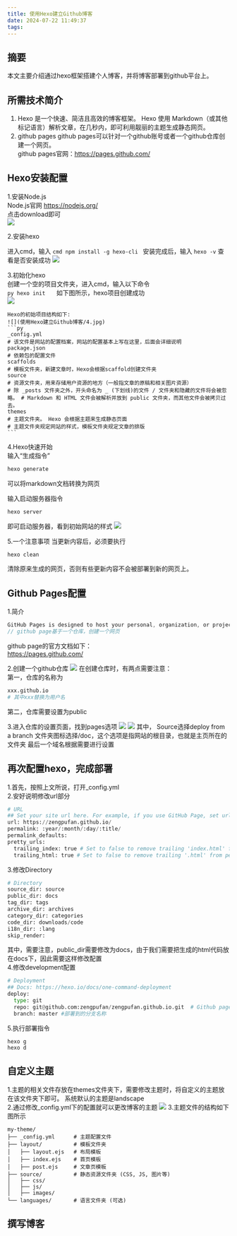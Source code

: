 ```yaml
---
title: 使用Hexo建立Github博客
date: 2024-07-22 11:49:37
tags:
---
```


## 摘要
本文主要介绍通过hexo框架搭建个人博客，并将博客部署到github平台上。
## 所需技术简介
1. Hexo 是一个快速、简洁且高效的博客框架。 Hexo 使用 Markdown（或其他标记语言）解析文章，在几秒内，即可利用靓丽的主题生成静态网页。
2. github pages
github pages可以针对一个github账号或者一个github仓库创建一个网页。  
github pages官网：https://pages.github.com/
## Hexo安装配置
1.安装Node.js  
Node.js官网 https://nodejs.org/  
点击download即可   
![](使用Hexo建立Github博客/1.jpg)

2.安装hexo  
   
   进入cmd，输入
    ```cmd
   npm install -g hexo-cli
    ```
    安装完成后，输入
    ```
    hexo -v
    ```
    查看是否安装成功
    ![](使用Hexo建立Github博客/2.jpg)

3.初始化hexo  
    创建一个空的项目文件夹，进入cmd，输入以下命令    
    ```py
    hexo init  
    ```
    如下图所示，hexo项目创建成功  
    ![](使用Hexo建立Github博客/3.jpg)  
      
    Hexo的初始项目结构如下:  
    ![](使用Hexo建立Github博客/4.jpg)  
    ```py
    _config.yml 
    # 该文件是网站的配置档案，网站的配置基本上写在这里，后面会详细说明
    package.json 
    # 依赖包的配置文件
    scaffolds 
    # 模板文件夹，新建文章时，Hexo会根据scaffold创建文件夹 
    source 
    # 资源文件夹，用来存储用户资源的地方（一般指文章的原稿和相关图片资源）
    # 除 _posts 文件夹之外，开头命名为 _ (下划线)的文件 / 文件夹和隐藏的文件将会被忽略。 # Markdown 和 HTML 文件会被解析并放到 public 文件夹，而其他文件会被拷贝过去。
    themes 
    # 主题文件夹。 Hexo 会根据主题来生成静态页面
    # 主题文件夹规定网站的样式，模板文件夹规定文章的排版
    ```

4.Hexo快速开始  
   输入“生成指令”
   ```py
   hexo generate
   ```
   可以将markdown文档转换为网页  
  
   输入启动服务器指令
   ```py
   hexo server
   ```
   即可启动服务器，看到初始网站的样式
   ![](./使用Hexo建立Github博客/5.jpg)

5.一个注意事项
   当更新内容后，必须要执行
   ```py
   hexo clean
   ```
   清除原来生成的网页，否则有些更新内容不会被部署到新的网页上。

   ## Github Pages配置
1.简介  
```c
GitHub Pages is designed to host your personal, organization, or project pages from a GitHub repository.
// github page基于一个仓库，创建一个网页
```
github page的官方文档如下：  
https://pages.github.com/

2.创建一个github仓库
![](./使用Hexo建立Github博客/6.jpg)
在创建仓库时，有两点需要注意：  
第一，仓库的名称为
```py
xxx.github.io
# 其中xxx替换为用户名
```
第二，仓库需要设置为public 
  
3.进入仓库的设置页面，找到pages选项
![](./使用Hexo建立Github博客/7.jpg)
![](./使用Hexo建立Github博客/8.jpg)
其中，
Source选择deploy from a branch
文件夹图标选择/doc，这个选项是指网站的根目录，也就是主页所在的文件夹
最后一个域名根据需要进行设置

## 再次配置hexo，完成部署
1.首先，按照上文所说，打开_config.yml  
2.安好说明修改url部分
```py
# URL
## Set your site url here. For example, if you use GitHub Page, set url as 'https://username.github.io/project'
url: https://zengpufan.github.io/
permalink: :year/:month/:day/:title/
permalink_defaults:
pretty_urls:
  trailing_index: true # Set to false to remove trailing 'index.html' from permalinks
  trailing_html: true # Set to false to remove trailing '.html' from permalinks
```
3.修改Directory
```py
# Directory
source_dir: source
public_dir: docs
tag_dir: tags
archive_dir: archives
category_dir: categories
code_dir: downloads/code
i18n_dir: :lang
skip_render:
```
其中，需要注意，public_dir需要修改为docs，由于我们需要把生成的html代码放在docs下，因此需要这样修改配置  
4.修改development配置  
```py
# Deployment
## Docs: https://hexo.io/docs/one-command-deployment
deploy:
  type: git
  repo: git@github.com:zengpufan/zengpufan.github.io.git  # Github pages地址
  branch: master #部署到的分支名称
```
5.执行部署指令 
```
hexo g
hexo d
```

## 自定义主题
1.主题的相关文件存放在themes文件夹下，需要修改主题时，将自定义的主题放在该文件夹下即可。 
系统默认的主题是landscape  
2.通过修改_config.yml下的配置就可以更改博客的主题
![](./使用Hexo建立Github博客/9.jpg)
3.主题文件的结构如下图所示  
```
my-theme/
├── _config.yml      # 主题配置文件
├── layout/          # 模板文件夹
│   ├── layout.ejs   # 布局模板
│   ├── index.ejs    # 首页模板
│   ├── post.ejs     # 文章页模板
├── source/          # 静态资源文件夹 (CSS, JS, 图片等)
│   ├── css/
│   ├── js/
│   ├── images/
└── languages/       # 语言文件夹 (可选)

```
## 撰写博客
